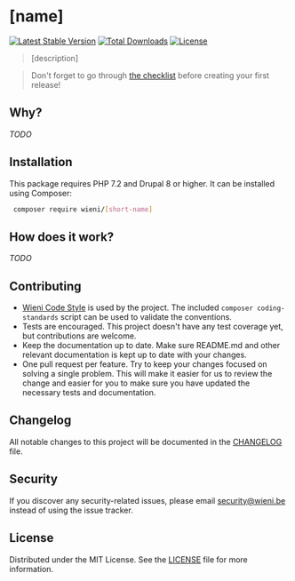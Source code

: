 [name]
======================

[![Latest Stable Version](https://poser.pugx.org/wieni/[short-name]/v/stable)](https://packagist.org/packages/wieni/[short-name])
[![Total Downloads](https://poser.pugx.org/wieni/[short-name]/downloads)](https://packagist.org/packages/wieni/[short-name])
[![License](https://poser.pugx.org/wieni/[short-name]/license)](https://packagist.org/packages/wieni/[short-name])

> [description]

>  Don't forget to go through [the checklist](CHECKLIST.md) before creating your first release!

## Why?
_TODO_

## Installation
This package requires PHP 7.2 and Drupal 8 or higher. It can be installed using Composer:

```bash
 composer require wieni/[short-name]
```

## How does it work?
_TODO_

## Contributing
- [Wieni Code Style](https://github.com/wieni/wmcodestyle) is used by the project. The included `composer coding-standards` script can be used to validate the conventions.
- Tests are encouraged. This project doesn't have any test coverage yet, but contributions are welcome.
- Keep the documentation up to date. Make sure README.md and other relevant documentation is kept up to date with your changes.
- One pull request per feature. Try to keep your changes focused on solving a single problem. This will make it easier for us to review the change and easier for you to make sure you have updated the necessary tests and documentation.

## Changelog
All notable changes to this project will be documented in the
[CHANGELOG](CHANGELOG.md) file.

## Security
If you discover any security-related issues, please email
[security@wieni.be](mailto:security@wieni.be) instead of using the issue
tracker.

## License
Distributed under the MIT License. See the [LICENSE](LICENSE) file
for more information.
